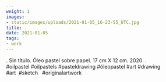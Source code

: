 ```yaml
---
weight: 1
images:
- static/images/uploads/2021-01-05_16-23-55_UTC.jpg
title: .
date: 2021-01-05
tags:
- work
---
```


.
Sin título.
Óleo pastel sobre papel.
17 cm X 12 cm.
2020.
.
#oilpastel #oilpastels #pasteldrawing #óleopastel #art #drawing   #art  #sketch   #originalartwork
